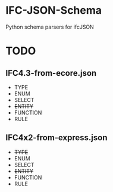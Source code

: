 # IFC-JSON-Schema
Python schema parsers for ifcJSON


# TODO
## IFC4.3-from-ecore.json
* TYPE
* ENUM
* SELECT
* ~~ENTITY~~
* FUNCTION
* RULE
## IFC4x2-from-express.json
* ~~TYPE~~
* ENUM
* SELECT
* ~~ENTITY~~
* FUNCTION
* RULE
